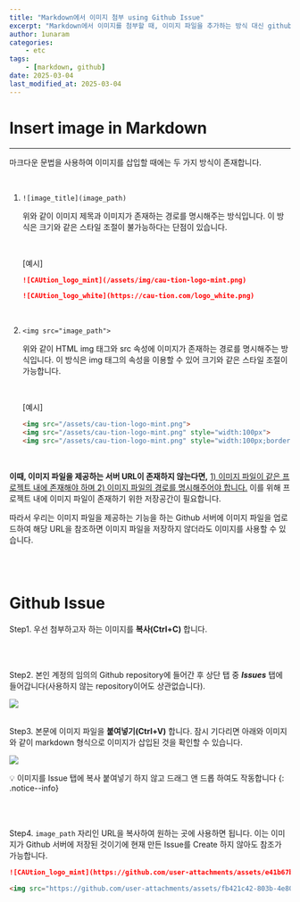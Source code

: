 ```yaml
---
title: "Markdown에서 이미지 첨부 using Github Issue"
excerpt: "Markdown에서 이미지를 첨부할 때, 이미지 파일을 추가하는 방식 대신 github issue를 이용하여 이미지의 주소를 삽입하는 방식에 관하여 포스팅하였습니다."
author: 1unaram
categories:
    - etc
tags:
    - [markdown, github]
date: 2025-03-04
last_modified_at: 2025-03-04
---
```


# Insert image in Markdown

---

마크다운 문법을 사용하여 이미지를 삽입할 때에는 두 가지 방식이 존재합니다.

<br>

1. `![image_title](image_path)`

    위와 같이 이미지 제목과 이미지가 존재하는 경로를 명시해주는 방식입니다. 이 방식은 크기와 같은 스타일 조절이 불가능하다는 단점이 있습니다.

    <br>

    [예시]

    ```markdown
    ![CAUtion_logo_mint](/assets/img/cau-tion-logo-mint.png)

    ![CAUtion_logo_white](https://cau-tion.com/logo_white.png)
    ```

<br>

2. `<img src="image_path">`

    위와 같이 HTML img 태그와 src 속성에 이미지가 존재하는 경로를 명시해주는 방식입니다. 이 방식은 img 태그의 속성을 이용할 수 있어 크기와 같은 스타일 조절이 가능합니다.

    <br>

    [예시]

    ```markdown
    <img src="/assets/cau-tion-logo-mint.png">
    <img src="/assets/cau-tion-logo-mint.png" style="width:100px">
    <img src="/assets/cau-tion-logo-mint.png" style="width:100px;border:1px solid black">
    ```

<br>

**이때, 이미지 파일을 제공하는 서버 URL이 존재하지 않는다면,** <u>1) 이미지 파일이 같은 프로젝트 내에 존재해야 하며 2) 이미지 파일의 경로를 명시해주어야 합니다.</u> 이를 위해 프로젝트 내에 이미지 파일이 존재하기 위한 저장공간이 필요합니다.

따라서 우리는 이미지 파일을 제공하는 기능을 하는 Github 서버에 이미지 파일을 업로드하여 해당 URL을 참조하면 이미지 파일을 저장하지 않더라도 이미지를 사용할 수 있습니다.

<br>
<br>

# Github Issue

Step1. 우선 첨부하고자 하는 이미지를 **복사(Ctrl+C)** 합니다.

<br>
<br>

Step2. 본인 계정의 임의의 Github repository에 들어간 후 상단 탭 중 **_Issues_** 탭에 들어갑니다(사용하지 않는 repository이어도 상관없습니다).

<img src="https://github.com/user-attachments/assets/8cfd831d-ea84-48a2-bed0-495ff03d909f">

<br>
<br>

Step3. 본문에 이미지 파일을 **붙여넣기(Ctrl+V)** 합니다. 잠시 기다리면 아래와 이미지와 같이 markdown 형식으로 이미지가 삽입된 것을 확인할 수 있습니다.

<img src="https://github.com/user-attachments/assets/8d77fd83-8cb5-40bb-8c9e-ded17c3c4bef">

💡 이미지를 Issue 탭에 복사 붙여넣기 하지 않고 드래그 앤 드롭 하여도 작동합니다
{: .notice--info}

<br>
<br>

Step4. `image_path` 자리인 URL을 복사하여 원하는 곳에 사용하면 됩니다. 이는 이미지가 Github 서버에 저장된 것이기에 현재 만든 Issue를 Create 하지 않아도 참조가 가능합니다.

```markdown
![CAUtion_logo_mint](https://github.com/user-attachments/assets/e41b67b1-fa86-4339-961e-c4aeadade276)

<img src="https://github.com/user-attachments/assets/fb421c42-803b-4e80-8e1d-190d87fed90c">
```
